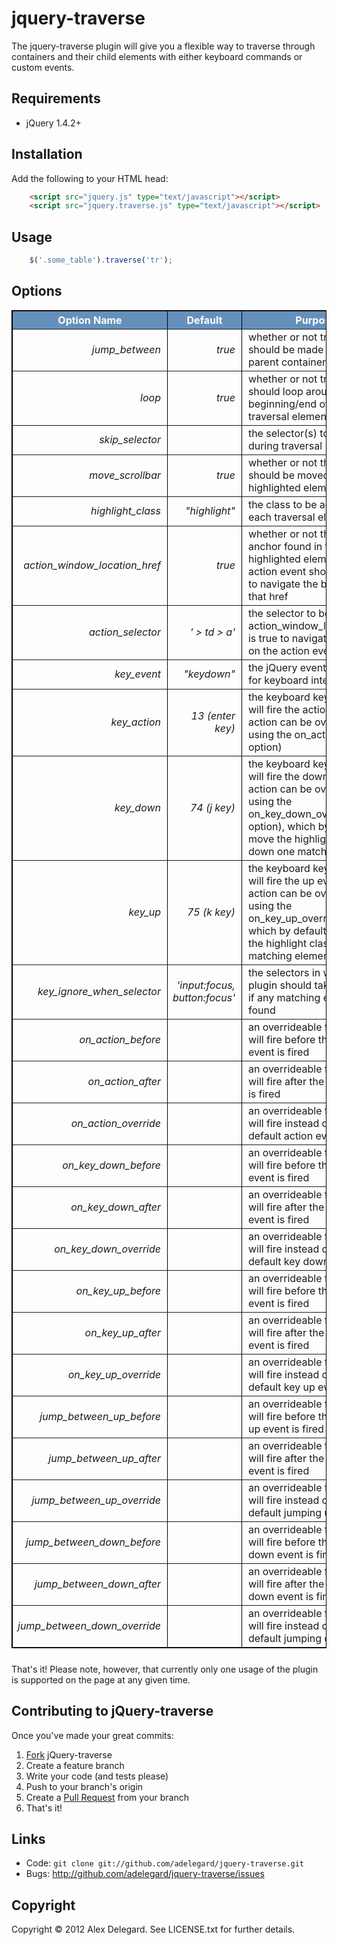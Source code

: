 # jquery-traverse

The jquery-traverse plugin will give you a flexible way to traverse through containers and their child elements with either keyboard commands or custom events.

## Requirements

* jQuery 1.4.2+

## Installation

Add the following to your HTML head:

``` html
    <script src="jquery.js" type="text/javascript"></script>
    <script src="jquery.traverse.js" type="text/javascript"></script>
```

## Usage

``` javascript
    $('.some_table').traverse('tr');
```

## Options

<table style="width: 100%; border: 1px solid #000000; margin-bottom: 25px;" border="1" cellspacing="0" cellpadding="3">
  <tbody>
  <tr>
    <th style="width: 200px; background-color: #6690bc;" align="center" valign="middle">
      <span style="color: #ffffff;">Option Name</span>
    </th>
    <th style="width: 200px; background-color: #6690bc;" align="center" valign="middle">
      <span style="color: #ffffff;">Default</span>
    </th>
    <th style="background-color: #6690bc;" align="center" valign="middle">
      <span style="color: #ffffff;">Purpose</span>
    </th>
  </tr>
  <tr>
    <td style="text-align: right; padding-right: 10px;"><em>jump_between</em></td>
    <td style="text-align: right; padding-right: 10px;"><em>true</em></td>
    <td style="padding-left: 10px;">whether or not traversal should be made between parent containers</td>
  </tr>
  <tr>
    <td style="text-align: right; padding-right: 10px;"><em>loop</em></td>
    <td style="text-align: right; padding-right: 10px;"><em>true</em></td>
    <td style="padding-left: 10px;">whether or not traversal should loop around to the beginning/end of the traversal elements</td>
  </tr>
  <tr>
    <td style="text-align: right; padding-right: 10px;"><em>skip_selector</em></td>
    <td style="text-align: right; padding-right: 10px;"><em></em></td>
    <td style="padding-left: 10px;">the selector(s) to skip over during traversal</td>
  </tr>
  <tr>
    <td style="text-align: right; padding-right: 10px;"><em>move_scrollbar</em></td>
    <td style="text-align: right; padding-right: 10px;"><em>true</em></td>
    <td style="padding-left: 10px;">whether or not the scrollbar should be moved to keep the highlighted element visible</td>
  </tr>
  <tr>
    <td style="text-align: right; padding-right: 10px;"><em>highlight_class</em></td>
    <td style="text-align: right; padding-right: 10px;"><em>"highlight"</em></td>
    <td style="padding-left: 10px;">the class to be added to each traversal element</td>
  </tr>
  <tr>
    <td style="text-align: right; padding-right: 10px;"><em>action_window_location_href<br></em></td>
    <td style="text-align: right; padding-right: 10px;"><em>true<br></em></td>
    <td style="padding-left: 10px;">whether or not the first anchor found in the highlighted element on the action event should be used to navigate the browser to that href</td>
  </tr>
  <tr>
    <td style="text-align: right; padding-right: 10px;"><em>action_selector</em></td>
    <td style="text-align: right; padding-right: 10px;"><em>' > td > a'</em></td>
    <td style="padding-left: 10px;">the selector to be used if action_window_location_href is true to navigate the page on the action event</td>
  </tr>
  <tr>
    <td style="text-align: right; padding-right: 10px;"><em>key_event<br></em></td>
    <td style="text-align: right; padding-right: 10px;"><em>"keydown"<br></em></td>
    <td style="padding-left: 10px;">the jQuery event to listen to for keyboard interaction</td>
  </tr>
  <tr>
    <td style="text-align: right; padding-right: 10px;"><em>key_action</em></td>
    <td style="text-align: right; padding-right: 10px;"><em>13 (enter key)</em></td>
    <td style="padding-left: 10px;">the keyboard keyCode that will fire the action event (this action can be overridden using the on_action_override option)</td>
  </tr>
  <tr>
    <td style="text-align: right; padding-right: 10px;"><em>key_down</em></td>
    <td style="text-align: right; padding-right: 10px;"><em>74 (j key)</em></td>
    <td style="padding-left: 10px;">the keyboard keyCode that will fire the down event (this action can be overridden using the on_key_down_override option), which by default will move the highlight class down one matching element</td>
  </tr>
  <tr>
    <td style="text-align: right; padding-right: 10px;"><em>key_up</em></td>
    <td style="text-align: right; padding-right: 10px;"><em>75 (k key)</em></td>
    <td style="padding-left: 10px;">the keyboard keyCode that will fire the up event (this action can be overridden using the on_key_up_override option), which by default will move the highlight class up one matching element</td>
  </tr>
  <tr>
    <td style="text-align: right; padding-right: 10px;"><em>key_ignore_when_selector</em></td>
    <td style="text-align: right; padding-right: 10px;"><em>'input:focus, button:focus'</em></td>
    <td style="padding-left: 10px;">the selectors in which the plugin should take no action if any matching elements are found</td>
  </tr>
  <tr>
    <td style="text-align: right; padding-right: 10px;"><em>on_action_before</em></td>
    <td style="text-align: right; padding-right: 10px;"><em></em></td>
    <td style="padding-left: 10px;">an overrideable function that will fire before the action event is fired</td>
  </tr>
  <tr>
    <td style="text-align: right; padding-right: 10px;"><em>on_action_after</em></td>
    <td style="text-align: right; padding-right: 10px;"><em></em></td>
    <td style="padding-left: 10px;">an overrideable function that will fire after the action event is fired</td>
  </tr>
  <tr>
    <td style="text-align: right; padding-right: 10px;"><em>on_action_override</em></td>
    <td style="text-align: right; padding-right: 10px;"><em></em></td>
    <td style="padding-left: 10px;">an overrideable function that will fire instead of the default action event</td>
  </tr>
  <tr>
    <td style="text-align: right; padding-right: 10px;"><em>on_key_down_before</em></td>
    <td style="text-align: right; padding-right: 10px;"><em></em></td>
    <td style="padding-left: 10px;">an overrideable function that will fire before the key down event is fired</td>
  </tr>
  <tr>
    <td style="text-align: right; padding-right: 10px;"><em>on_key_down_after</em></td>
    <td style="text-align: right; padding-right: 10px;"><em></em></td>
    <td style="padding-left: 10px;">an overrideable function that will fire after the key down event is fired</td>
  </tr>
  <tr>
    <td style="text-align: right; padding-right: 10px;"><em>on_key_down_override</em></td>
    <td style="text-align: right; padding-right: 10px;"><em></em></td>
    <td style="padding-left: 10px;">an overrideable function that will fire instead of the default key down event</td>
  </tr>
  <tr>
    <td style="text-align: right; padding-right: 10px;"><em>on_key_up_before</em></td>
    <td style="text-align: right; padding-right: 10px;"><em></em></td>
    <td style="padding-left: 10px;">an overrideable function that will fire before the key up event is fired</td>
  </tr>
  <tr>
    <td style="text-align: right; padding-right: 10px;"><em>on_key_up_after</em></td>
    <td style="text-align: right; padding-right: 10px;"><em></em></td>
    <td style="padding-left: 10px;">an overrideable function that will fire after the key up event is fired</td>
  </tr>
  <tr>
    <td style="text-align: right; padding-right: 10px;"><em>on_key_up_override</em></td>
    <td style="text-align: right; padding-right: 10px;"><em></em></td>
    <td style="padding-left: 10px;">an overrideable function that will fire instead of the default key up event</td>
  </tr>
  <tr>
    <td style="text-align: right; padding-right: 10px;"><em>jump_between_up_before</em></td>
    <td style="text-align: right; padding-right: 10px;"><em></em></td>
    <td style="padding-left: 10px;">an overrideable function that will fire before the jumping up event is fired</td>
  </tr>
  <tr>
    <td style="text-align: right; padding-right: 10px;"><em>jump_between_up_after</em></td>
    <td style="text-align: right; padding-right: 10px;"><em></em></td>
    <td style="padding-left: 10px;">an overrideable function that will fire after the jumping up event is fired</td>
  </tr>
  <tr>
    <td style="text-align: right; padding-right: 10px;"><em>jump_between_up_override</em></td>
    <td style="text-align: right; padding-right: 10px;"><em></em></td>
    <td style="padding-left: 10px;">an overrideable function that will fire instead of the default jumping up event</td>
  </tr>
  <tr>
    <td style="text-align: right; padding-right: 10px;"><em>jump_between_down_before</em></td>
    <td style="text-align: right; padding-right: 10px;"><em></em></td>
    <td style="padding-left: 10px;">an overrideable function that will fire before the jumping down event is fired</td>
  </tr>
  <tr>
    <td style="text-align: right; padding-right: 10px;"><em>jump_between_down_after</em></td>
    <td style="text-align: right; padding-right: 10px;"><em></em></td>
    <td style="padding-left: 10px;">an overrideable function that will fire after the jumping down event is fired</td>
  </tr>
  <tr>
    <td style="text-align: right; padding-right: 10px;"><em>jump_between_down_override</em></td>
    <td style="text-align: right; padding-right: 10px;"><em></em></td>
    <td style="padding-left: 10px;">an overrideable function that will fire instead of the default jumping down event</td>
  </tr>
  </tbody>
</table>

That's it! Please note, however, that currently only one usage of the plugin is supported on the page at any given time.

## Contributing to jQuery-traverse

Once you've made your great commits:

1. [Fork][forking] jQuery-traverse
2. Create a feature branch
3. Write your code (and tests please)
4. Push to your branch's origin
5. Create a [Pull Request][pull requests] from your branch
6. That's it!

## Links

* Code: `git clone git://github.com/adelegard/jquery-traverse.git`
* Bugs: <http://github.com/adelegard/jquery-traverse/issues>

## Copyright

Copyright © 2012 Alex Delegard. See LICENSE.txt for
further details.

[forking]: http://help.github.com/forking/
[pull requests]: http://help.github.com/pull-requests/
